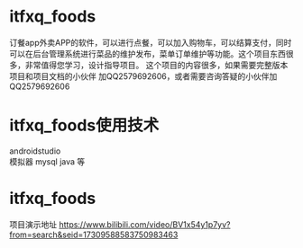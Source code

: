 # itfxq_foods
订餐app外卖APP的软件，可以进行点餐，可以加入购物车，可以结算支付，同时可以在后台管理系统进行菜品的维护发布，菜单订单维护等功能。这个项目东西很多，非常值得您学习，设计指导项目。
这个项目的内容很多，如果需要完整版本项目和项目文档的小伙伴 加QQ2579692606，或者需要咨询答疑的小伙伴加QQ2579692606

# itfxq_foods使用技术

androidstudio  
模拟器
mysql
java 等

# itfxq_foods 
项目演示地址
https://www.bilibili.com/video/BV1x54y1p7yv?from=search&seid=17309588583750983463
